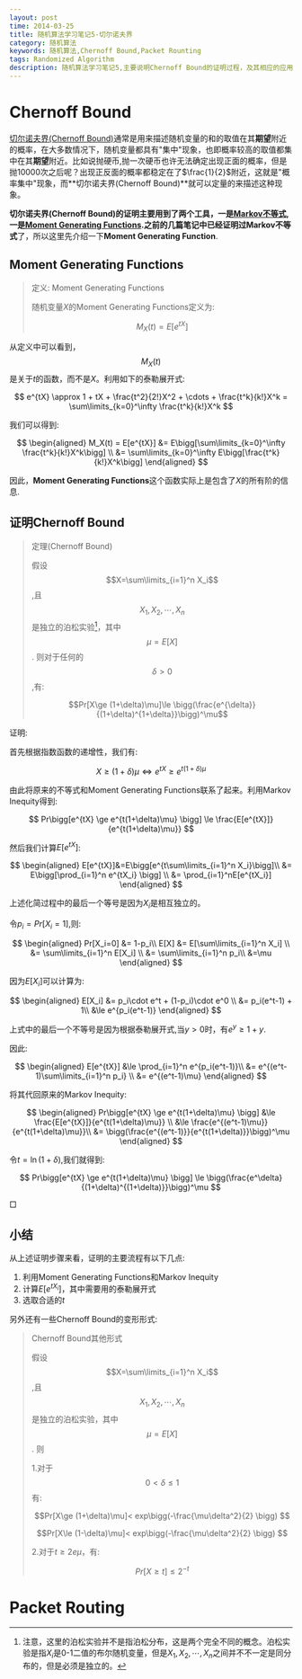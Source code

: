 ```yaml
---
layout: post
time: 2014-03-25
title: 随机算法学习笔记5-切尔诺夫界
category: 随机算法
keywords: 随机算法,Chernoff Bound,Packet Rounting
tags: Randomized Algorithm
description: 随机算法学习笔记5,主要说明Chernoff Bound的证明过程，及其相应的应用问题——Packet Routing问题。
---
```


# Chernoff Bound

[切尔诺夫界(Chernoff Bound)][ChernoffBound]通常是用来描述随机变量的和的取值在其**期望**附近的概率，在大多数情况下，随机变量都具有"集中"现象，也即概率较高的取值都集中在其**期望**附近。比如说抛硬币,抛一次硬币也许无法确定出现正面的概率，但是抛10000次之后呢？出现正反面的概率都稳定在了$\frac{1}{2}$附近，这就是"概率集中"现象，而**切尔诺夫界(Chernoff Bound)**就可以定量的来描述这种现象。

**切尔诺夫界(Chernoff Bound)**的证明主要用到了两个工具，一是[Markov不等式][MarkovInequity],一是[Moment Generating Functions][MomentGeneratingFunction].之前的几篇笔记中已经证明过**Markov不等式**了，所以这里先介绍一下**Moment Generating Function**.

## Moment Generating Functions

> 定义: Moment Generating Functions
>
> 随机变量$X$的Moment Generating Functions定义为:
>
> $$M_X(t)=E[e^{tX}]$$

从定义中可以看到，$$M_X(t)$$是关于$t$的函数，而不是$X$。利用如下的泰勒展开式:

$$
e^{tX} \approx 1 + tX + \frac{t^2}{2!}X^2 + \cdots + \frac{t^k}{k!}X^k = \sum\limits_{k=0}^\infty \frac{t^k}{k!}X^k
$$

我们可以得到:

$$
\begin{aligned}
M_X(t) = E[e^{tX}] &= E\bigg[\sum\limits_{k=0}^\infty \frac{t^k}{k!}X^k\bigg]  \\
&= \sum\limits_{k=0}^\infty E\bigg[\frac{t^k}{k!}X^k\bigg]
\end{aligned}
$$

因此，**Moment Generating Functions**这个函数实际上是包含了$X$的所有阶的信息.

## 证明Chernoff Bound

> 定理(Chernoff Bound)
>
> 假设$$X=\sum\limits_{i=1}^n X_i$$,且$$X_1,X_2,\cdots,X_n$$是独立的泊松实验[^1]，其中$$\mu=E[X]$$.
> 则对于任何的$$\delta > 0$$,有:
>
> $$Pr[X\ge (1+\delta)\mu]\le \bigg(\frac{e^{\delta}}{(1+\delta)^{1+\delta}}\bigg)^\mu$$


证明:

首先根据指数函数的递增性，我们有:

$$
X\ge (1+\delta)\mu \Leftrightarrow e^{tX} \ge e^{t(1+\delta)\mu}
$$

由此将原来的不等式和Moment Generating Functions联系了起来。利用Markov Inequity得到:

$$
Pr\bigg[e^{tX} \ge e^{t(1+\delta)\mu} \bigg] \le \frac{E[e^{tX}]}{e^{t(1+\delta)\mu}}
$$

然后我们计算$E[e^{tX}]$:

$$
\begin{aligned}
E[e^{tX}]&=E\bigg[e^{t\sum\limits_{i=1}^n X_i}\bigg]\\
&= E\bigg[\prod_{i=1}^n e^{tX_i} \bigg] \\
&= \prod_{i=1}^nE[e^{tX_i}]
\end{aligned}
$$

上述化简过程中的最后一个等号是因为$X_i$是相互独立的。

令$p_i = Pr[X_i=1]$,则:

$$
\begin{aligned}
Pr[X_i=0] &= 1-p_i\\
E[X] &= E[\sum\limits_{i=1}^n X_i] \\
&= \sum\limits_{i=1}^n E[X_i] \\
&= \sum\limits_{i=1}^n p_i\\
&=\mu
\end{aligned}
$$

因为$E[X_i]$可以计算为:

$$
\begin{aligned}
E[X_i] &= p_i\cdot e^t + (1-p_i)\cdot e^0 \\
&= p_i(e^t-1) + 1\\
&\le e^{p_i(e^t-1)}
\end{aligned}
$$

上式中的最后一个不等号是因为根据泰勒展开式,当$y>0$时，有$e^y\ge 1+y$.

因此:

$$
\begin{aligned}
E[e^{tX}] &\le \prod_{i=1}^n e^{p_i(e^t-1)}\\
&= e^{(e^t-1)\sum\limits_{i=1}^n p_i} \\
&= e^{(e^t-1)\mu}
\end{aligned}
$$

将其代回原来的Markov Inequity:

$$
\begin{aligned}
Pr\bigg[e^{tX} \ge e^{t(1+\delta)\mu} \bigg] &\le \frac{E[e^{tX}]}{e^{t(1+\delta)\mu}} \\
&\le \frac{e^{(e^t-1)\mu}}{e^{t(1+\delta)\mu}}\\
&= \bigg(\frac{e^{(e^t-1)}}{e^{t(1+\delta)}}\bigg)^\mu
\end{aligned}
$$

令$t=\ln(1+\delta)$,我们就得到:

$$
Pr\bigg[e^{tX} \ge e^{t(1+\delta)\mu} \bigg] \le \bigg(\frac{e^\delta}{(1+\delta)^{(1+\delta)}}\bigg)^\mu
$$

$\Box$

## 小结

从上述证明步骤来看，证明的主要流程有以下几点:

1. 利用Moment Generating Functions和Markov Inequity
2. 计算$E[e^{tX_i}]$，其中需要用的泰勒展开式
3. 选取合适的$t$

另外还有一些Chernoff Bound的变形形式:

> Chernoff Bound其他形式
>
> 假设$$X=\sum\limits_{i=1}^n X_i$$,且$$X_1,X_2,\cdots,X_n$$是独立的泊松实验，其中$$\mu=E[X]$$.
> 则
>
>  1.对于$$0<\delta\le 1$$有:
>
> $$Pr[X\ge (1+\delta)\mu]< exp\bigg(-\frac{\mu\delta^2}{2} \bigg) $$
>
> $$Pr[X\le (1-\delta)\mu]< exp\bigg(-\frac{\mu\delta^2}{2} \bigg) $$
>
>  2.对于$t\ge 2e\mu$，有:
> 
> $$Pr[X\ge t]\le 2^{-t}$$

# Packet Routing


[^1]: 注意，这里的泊松实验并不是指泊松分布，这是两个完全不同的概念。泊松实验是指$X_i$是0-1二值的布尔随机变量，但是$X_1,X_2,\cdots,X_n$之间并不不一定是同分布的，但是必须是独立的。


[ChernoffBound]: http://en.wikipedia.org/wiki/Chernoff_bound
[MarkovInequity]: http://en.wikipedia.org/wiki/Markov_inequality
[MomentGeneratingFunction]: http://en.wikipedia.org/wiki/Moment-generating_function
